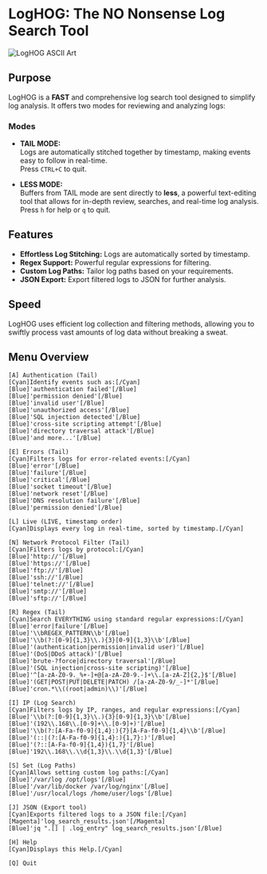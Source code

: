 # LogHOG: The NO Nonsense Log Search Tool

![LogHOG ASCII Art](https://i.imgur.com/JFrtbLj.png)

## Purpose
LogHOG is a **FAST** and comprehensive log search tool designed to simplify log analysis. It offers two modes for reviewing and analyzing logs:

### Modes
- **TAIL MODE:**  
  Logs are automatically stitched together by timestamp, making events easy to follow in real-time.  
  Press `CTRL+C` to quit.

- **LESS MODE:**  
  Buffers from TAIL mode are sent directly to **less**, a powerful text-editing tool that allows for in-depth review, searches, and real-time log analysis.  
  Press `h` for help or `q` to quit.

## Features
- **Effortless Log Stitching:** Logs are automatically sorted by timestamp.
- **Regex Support:** Powerful regular expressions for filtering.
- **Custom Log Paths:** Tailor log paths based on your requirements.
- **JSON Export:** Export filtered logs to JSON for further analysis.

## Speed
LogHOG uses efficient log collection and filtering methods, allowing you to swiftly process vast amounts of log data without breaking a sweat.

## Menu Overview
```ansi
[A] Authentication (Tail)
[Cyan]Identify events such as:[/Cyan]
[Blue]'authentication failed'[/Blue]
[Blue]'permission denied'[/Blue]
[Blue]'invalid user'[/Blue]
[Blue]'unauthorized access'[/Blue]
[Blue]'SQL injection detected'[/Blue]
[Blue]'cross-site scripting attempt'[/Blue]
[Blue]'directory traversal attack'[/Blue]
[Blue]'and more...'[/Blue]

[E] Errors (Tail)
[Cyan]Filters logs for error-related events:[/Cyan]
[Blue]'error'[/Blue]
[Blue]'failure'[/Blue]
[Blue]'critical'[/Blue]
[Blue]'socket timeout'[/Blue]
[Blue]'network reset'[/Blue]
[Blue]'DNS resolution failure'[/Blue]
[Blue]'permission denied'[/Blue]

[L] Live (LIVE, timestamp order)
[Cyan]Displays every log in real-time, sorted by timestamp.[/Cyan]

[N] Network Protocol Filter (Tail)
[Cyan]Filters logs by protocol:[/Cyan]
[Blue]'http://'[/Blue]
[Blue]'https://'[/Blue]
[Blue]'ftp://'[/Blue]
[Blue]'ssh://'[/Blue]
[Blue]'telnet://'[/Blue]
[Blue]'smtp://'[/Blue]
[Blue]'sftp://'[/Blue]

[R] Regex (Tail)
[Cyan]Search EVERYTHING using standard regular expressions:[/Cyan]
[Blue]'error|failure'[/Blue]
[Blue]'\\bREGEX_PATTERN\\b'[/Blue]
[Blue]'\\b(?:[0-9]{1,3}\\.){3}[0-9]{1,3}\\b'[/Blue]
[Blue]'(authentication|permission|invalid user)'[/Blue]
[Blue]'(DoS|DDoS attack)'[/Blue]
[Blue]'brute-?force|directory traversal'[/Blue]
[Blue]'(SQL injection|cross-site scripting)'[/Blue]
[Blue]'^[a-zA-Z0-9._%+-]+@[a-zA-Z0-9.-]+\\.[a-zA-Z]{2,}$'[/Blue]
[Blue]'(GET|POST|PUT|DELETE|PATCH) /[a-zA-Z0-9/_-]*'[/Blue]
[Blue]'cron.*\\((root|admin)\\)'[/Blue]

[I] IP (Log Search)
[Cyan]Filters logs by IP, ranges, and regular expressions:[/Cyan]
[Blue]'\\b(?:[0-9]{1,3}\\.){3}[0-9]{1,3}\\b'[/Blue]
[Blue]'(192\\.168\\.[0-9]+\\.[0-9]+)'[/Blue]
[Blue]'\\b(?:[A-Fa-f0-9]{1,4}:){7}[A-Fa-f0-9]{1,4}\\b'[/Blue]
[Blue]'(::|(?:[A-Fa-f0-9]{1,4}:){1,7}:)'[/Blue]
[Blue]'(?::[A-Fa-f0-9]{1,4}){1,7}'[/Blue]
[Blue]'192\\.168\\.\\d{1,3}\\.\\d{1,3}'[/Blue]

[S] Set (Log Paths)
[Cyan]Allows setting custom log paths:[/Cyan]
[Blue]'/var/log /opt/logs'[/Blue]
[Blue]'/var/lib/docker /var/log/nginx'[/Blue]
[Blue]'/usr/local/logs /home/user/logs'[/Blue]

[J] JSON (Export tool)
[Cyan]Exports filtered logs to a JSON file:[/Cyan]
[Magenta]'log_search_results.json'[/Magenta]
[Blue]'jq ".[] | .log_entry" log_search_results.json'[/Blue]

[H] Help
[Cyan]Displays this Help.[/Cyan]

[Q] Quit
